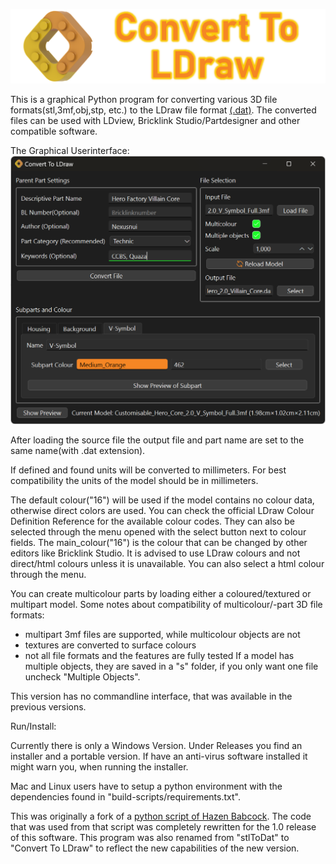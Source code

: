 ![Image of Custom Part](ConvertToLDraw_Banner.png)

This is a graphical Python program for converting various 3D file formats(stl,3mf,obj,stp, etc.)
to the LDraw file format [(.dat)](http://www.ldraw.org/article/218). 
The converted files can be used with LDview, Bricklink Studio/Partdesigner and other compatible software.

The Graphical Userinterface:
![Screenshot of the GUI](graphical_userinterface.png)

After loading the source file the output file and part name are set to the same name(with .dat extension).

If defined and found units will be converted to millimeters. 
For best compatibility the units of the model should be in millimeters.

The default colour("16") will be used if the model contains no colour data, otherwise direct colors are used. 
You can check the official LDraw Colour Definition Reference for the available colour codes.
They can also be selected through the menu opened with the select button next to colour fields.
The main_colour("16") is the colour that can be changed by other editors like Bricklink Studio.
It is advised to use LDraw colours and not direct/html colours unless it is unavailable.
You can also select a html colour through the menu.

You can create multicolour parts by loading either a coloured/textured or multipart model.
Some notes about compatibility of multicolour/-part 3D file formats:
- multipart 3mf files are supported, while multicolour objects are not
- textures are converted to surface colours
- not all file formats and the features are fully tested
If a model has multiple objects, they are saved in a "s" folder, if you only want one file uncheck "Multiple Objects".

This version has no commandline interface, that was available in the previous versions.


Run/Install:

Currently there is only a Windows Version.
Under Releases you find an installer and a portable version.
If have an anti-virus software installed it might warn you, when running the installer.

Mac and Linux users have to setup a python environment with the dependencies found in "build-scripts/requirements.txt".

This was originally a fork of a [python script of Hazen Babcock](https://github.com/HazenBabcock/stl-to-dat).
The code that was used from that script was completely rewritten for the 1.0 release of this software.
This program was also renamed from "stlToDat" to "Convert To LDraw" to reflect the new capabilities of the new version.
